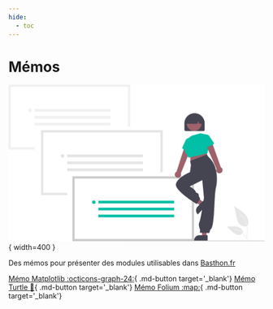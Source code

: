 ```yaml
---
hide:
  - toc
---
```


# Mémos

![](../images/undraw_Notes_re_pxhw.svg){ width=400 }


Des mémos pour présenter des modules utilisables dans [Basthon.fr](https://basthon.fr)


[Mémo Matplotlib :octicons-graph-24:](https://notebook.basthon.fr/?from=https://raw.githubusercontent.com/nweibel/jupyter/master/memo_matplotlib_basthon.ipynb){ .md-button target='_blank'}
[Mémo Turtle :turtle:](https://notebook.basthon.fr/?from=https://raw.githubusercontent.com/nweibel/jupyter/master/memo_turtle.ipynb){ .md-button target='_blank'}
[Mémo Folium :map:](https://notebook.basthon.fr/?from=https://raw.githubusercontent.com/nweibel/jupyter/master/memo_folium.ipynb){ .md-button target='_blank'}
